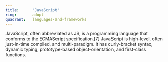 ```yaml
---
title:      "JavaScript"
ring:       adopt
quadrant:   languages-and-frameworks
---
```


JavaScript, often abbreviated as JS, is a programming language that conforms to the ECMAScript specification.[7] JavaScript is high-level, often just-in-time compiled, and multi-paradigm. It has curly-bracket syntax, dynamic typing, prototype-based object-orientation, and first-class functions. 
